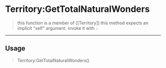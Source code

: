 # Territory:GetTotalNaturalWonders
> this function is a member of [[Territory]]
> this method expects an implicit "self" argument. invoke it with `:`
-----
## Usage
> Territory:GetTotalNaturalWonders()
